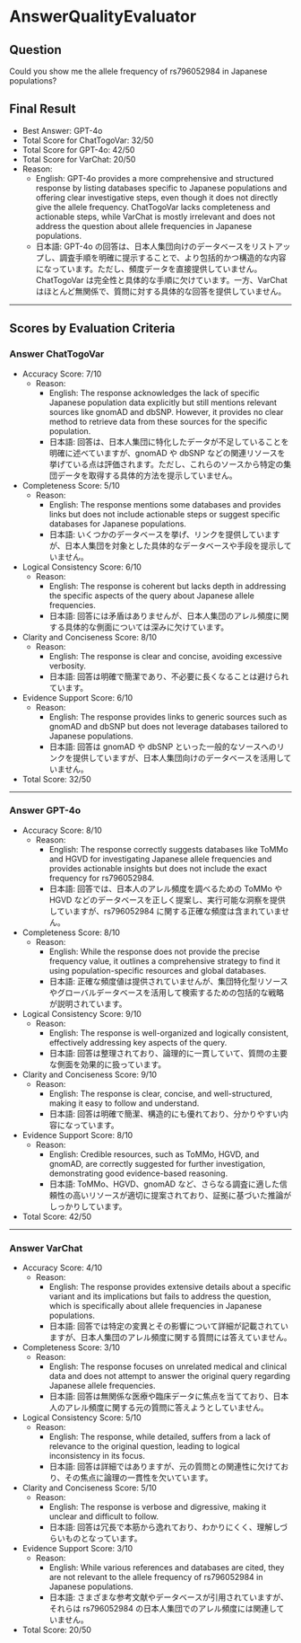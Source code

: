 # AnswerQualityEvaluator

## Question

Could you show me the allele frequency of rs796052984 in Japanese populations?

## Final Result

- Best Answer: GPT-4o
- Total Score for ChatTogoVar: 32/50
- Total Score for GPT-4o: 42/50
- Total Score for VarChat: 20/50
- Reason:
  - English: GPT-4o provides a more comprehensive and structured response by listing databases specific to Japanese populations and offering clear investigative steps, even though it does not directly give the allele frequency. ChatTogoVar lacks completeness and actionable steps, while VarChat is mostly irrelevant and does not address the question about allele frequencies in Japanese populations.
  - 日本語: GPT-4o の回答は、日本人集団向けのデータベースをリストアップし、調査手順を明確に提示することで、より包括的かつ構造的な内容になっています。ただし、頻度データを直接提供していません。ChatTogoVar は完全性と具体的な手順に欠けています。一方、VarChat はほとんど無関係で、質問に対する具体的な回答を提供していません。

---

## Scores by Evaluation Criteria

### Answer ChatTogoVar
- Accuracy Score: 7/10
  - Reason: 
    - English: The response acknowledges the lack of specific Japanese population data explicitly but still mentions relevant sources like gnomAD and dbSNP. However, it provides no clear method to retrieve data from these sources for the specific population.
    - 日本語: 回答は、日本人集団に特化したデータが不足していることを明確に述べていますが、gnomAD や dbSNP などの関連リソースを挙げている点は評価されます。ただし、これらのソースから特定の集団データを取得する具体的方法を提示していません。
- Completeness Score: 5/10
  - Reason: 
    - English: The response mentions some databases and provides links but does not include actionable steps or suggest specific databases for Japanese populations.
    - 日本語: いくつかのデータベースを挙げ、リンクを提供していますが、日本人集団を対象とした具体的なデータベースや手段を提示していません。
- Logical Consistency Score: 6/10
  - Reason: 
    - English: The response is coherent but lacks depth in addressing the specific aspects of the query about Japanese allele frequencies.
    - 日本語: 回答には矛盾はありませんが、日本人集団のアレル頻度に関する具体的な側面については深みに欠けています。
- Clarity and Conciseness Score: 8/10
  - Reason: 
    - English: The response is clear and concise, avoiding excessive verbosity.
    - 日本語: 回答は明確で簡潔であり、不必要に長くなることは避けられています。
- Evidence Support Score: 6/10
  - Reason: 
    - English: The response provides links to generic sources such as gnomAD and dbSNP but does not leverage databases tailored to Japanese populations.
    - 日本語: 回答は gnomAD や dbSNP といった一般的なソースへのリンクを提供していますが、日本人集団向けのデータベースを活用していません。
- Total Score: 32/50

---

### Answer GPT-4o
- Accuracy Score: 8/10
  - Reason: 
    - English: The response correctly suggests databases like ToMMo and HGVD for investigating Japanese allele frequencies and provides actionable insights but does not include the exact frequency for rs796052984.
    - 日本語: 回答では、日本人のアレル頻度を調べるための ToMMo や HGVD などのデータベースを正しく提案し、実行可能な洞察を提供していますが、rs796052984 に関する正確な頻度は含まれていません。
- Completeness Score: 8/10
  - Reason: 
    - English: While the response does not provide the precise frequency value, it outlines a comprehensive strategy to find it using population-specific resources and global databases.
    - 日本語: 正確な頻度値は提供されていませんが、集団特化型リソースやグローバルデータベースを活用して検索するための包括的な戦略が説明されています。
- Logical Consistency Score: 9/10
  - Reason: 
    - English: The response is well-organized and logically consistent, effectively addressing key aspects of the query.
    - 日本語: 回答は整理されており、論理的に一貫していて、質問の主要な側面を効果的に扱っています。
- Clarity and Conciseness Score: 9/10
  - Reason: 
    - English: The response is clear, concise, and well-structured, making it easy to follow and understand.
    - 日本語: 回答は明確で簡潔、構造的にも優れており、分かりやすい内容になっています。
- Evidence Support Score: 8/10
  - Reason: 
    - English: Credible resources, such as ToMMo, HGVD, and gnomAD, are correctly suggested for further investigation, demonstrating good evidence-based reasoning.
    - 日本語: ToMMo、HGVD、gnomAD など、さらなる調査に適した信頼性の高いリソースが適切に提案されており、証拠に基づいた推論がしっかりしています。
- Total Score: 42/50

---

### Answer VarChat
- Accuracy Score: 4/10
  - Reason: 
    - English: The response provides extensive details about a specific variant and its implications but fails to address the question, which is specifically about allele frequencies in Japanese populations.
    - 日本語: 回答では特定の変異とその影響について詳細が記載されていますが、日本人集団のアレル頻度に関する質問には答えていません。
- Completeness Score: 3/10
  - Reason: 
    - English: The response focuses on unrelated medical and clinical data and does not attempt to answer the original query regarding Japanese allele frequencies.
    - 日本語: 回答は無関係な医療や臨床データに焦点を当てており、日本人のアレル頻度に関する元の質問に答えようとしていません。
- Logical Consistency Score: 5/10
  - Reason: 
    - English: The response, while detailed, suffers from a lack of relevance to the original question, leading to logical inconsistency in its focus.
    - 日本語: 回答は詳細ではありますが、元の質問との関連性に欠けており、その焦点に論理の一貫性を欠いています。
- Clarity and Conciseness Score: 5/10
  - Reason: 
    - English: The response is verbose and digressive, making it unclear and difficult to follow.
    - 日本語: 回答は冗長で本筋から逸れており、わかりにくく、理解しづらいものとなっています。
- Evidence Support Score: 3/10
  - Reason: 
    - English: While various references and databases are cited, they are not relevant to the allele frequency of rs796052984 in Japanese populations.
    - 日本語: さまざまな参考文献やデータベースが引用されていますが、それらは rs796052984 の日本人集団でのアレル頻度には関連していません。
- Total Score: 20/50